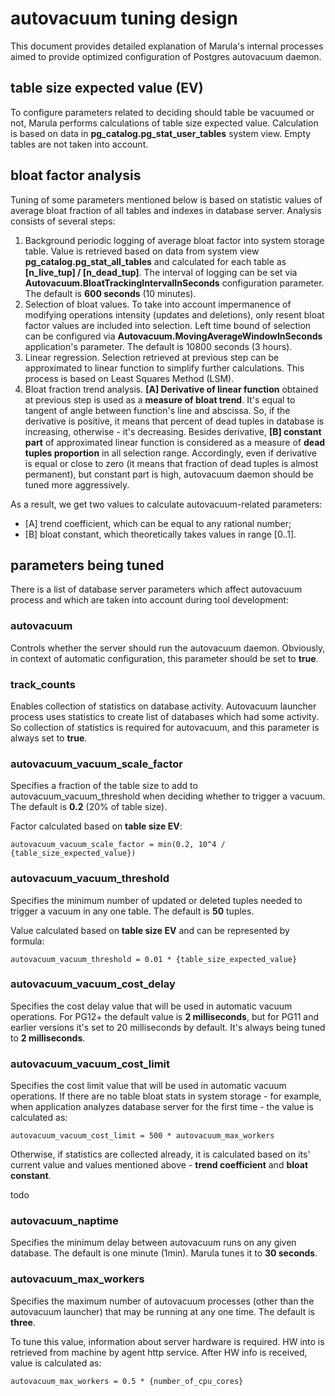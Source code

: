 # autovacuum tuning design

This document provides detailed explanation of Marula's internal processes aimed to provide optimized configuration of Postgres autovacuum daemon.



## table size expected value (EV)

To configure parameters related to deciding should table be vacuumed or not,
Marula performs calculations of table size expected value. Calculation is based on data in **pg_catalog.pg_stat_user_tables** system view.
Empty tables are not taken into account.



## bloat factor analysis

Tuning of some parameters mentioned below is based on statistic values of average bloat fraction of all tables and indexes in database server.
Analysis consists of several steps:

1. Background periodic logging of average bloat factor into system storage table.
   Value is retrieved based on data from system view **pg_catalog.pg_stat_all_tables** and calculated for each table as **[n_live_tup] / [n_dead_tup]**.
   The interval of logging can be set via **Autovacuum.BloatTrackingIntervalInSeconds** configuration parameter. The default is **600 seconds** (10 minutes).
2. Selection of bloat values.
   To take into account impermanence of modifying operations intensity (updates  and deletions), only resent bloat factor values are included into selection.
   Left time bound of selection can be configured via **Autovacuum.MovingAverageWindowInSeconds** application's parameter. The default is 10800 seconds (3 hours).
3. Linear regression.
   Selection retrieved at previous step can be approximated to linear function to simplify further calculations. This process is based on Least Squares Method (LSM).
4. Bloat fraction trend analysis.
   **[A] Derivative of linear function** obtained at previous step is used as a **measure of bloat trend**.
   It's equal to tangent of angle between function's line and abscissa.
   So, if the derivative is positive, it means that percent of dead tuples in database is increasing, otherwise - it's decreasing.
   Besides derivative, **[B] constant part** of approximated linear function is considered as a measure of **dead tuples proportion** in all selection range.
   Accordingly, even if derivative is equal or close to zero (it means that fraction of dead tuples is almost permanent),
   but constant part is high, autovacuum daemon should be tuned more aggressively.

As a result, we get two values to calculate autovacuum-related parameters:

* [A] trend coefficient, which can be equal to any rational number;
* [B] bloat constant, which theoretically takes values in range [0..1].



## parameters being tuned

There is a list of database server parameters which affect autovacuum process and which are taken into account during tool development:

### autovacuum

Controls whether the server should run the autovacuum daemon.
Obviously, in context of automatic configuration, this parameter should be set to **true**.

### track_counts

Enables collection of statistics on database activity.
Autovacuum launcher process uses statistics to create list of databases which had some activity. So collection of statistics is required for autovacuum, and this parameter is always set to **true**.

### autovacuum_vacuum_scale_factor

Specifies a fraction of the table size to add to autovacuum_vacuum_threshold when deciding whether to trigger a vacuum. The default is **0.2** (20% of table size).

Factor calculated based on **table size EV**:

```
autovacuum_vacuum_scale_factor = min(0.2, 10^4 / {table_size_expected_value})
```

### autovacuum_vacuum_threshold

Specifies the minimum number of updated or deleted tuples needed to trigger a vacuum in any one table. The default is **50** tuples.

Value calculated based on **table size EV** and can be represented by formula:
```
autovacuum_vacuum_threshold = 0.01 * {table_size_expected_value}
```

### autovacuum_vacuum_cost_delay

Specifies the cost delay value that will be used in automatic vacuum operations.
For PG12+ the default value is **2 milliseconds**, but for PG11 and earlier versions it's set to 20 milliseconds by default.
It's always being tuned to **2 milliseconds**.

### autovacuum_vacuum_cost_limit

Specifies the cost limit value that will be used in automatic vacuum operations.
If there are no table bloat stats in system storage - for example, when application analyzes database server for the first time - the value is calculated as:

```
autovacuum_vacuum_cost_limit = 500 * autovacuum_max_workers
```

Otherwise, if statistics are collected already, it is calculated based on its' current value and values mentioned above - **trend coefficient** and **bloat constant**.

todo

### autovacuum_naptime

Specifies the minimum delay between autovacuum runs on any given database.
The default is one minute (1min).
Marula tunes it to **30 seconds**.

### autovacuum_max_workers

Specifies the maximum number of autovacuum processes (other than the autovacuum launcher) that may be running at any one time. The default is **three**.

To tune this value, information about server hardware is required. HW into is retrieved from machine by agent http service.
After HW info is received, value is calculated as:

```
autovacuum_max_workers = 0.5 * {number_of_cpu_cores}
```